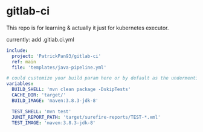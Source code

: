 # gitlab-ci
This repo is for learning & actually it just for kubernetes executor.

currently:
add .gitlab.ci.yml
```yaml
include:
  project: 'PatrickPan93/gitlab-ci'
  ref: main
  file: 'templates/java-pipeline.yml'

# could customize your build param here or by default as the undermentioned
variables:
  BUILD_SHELL: 'mvn clean package -DskipTests'
  CACHE_DIR: 'target/'
  BUILD_IMAGE: 'maven:3.8.3-jdk-8'

  TEST_SHELL: 'mvn test'
  JUNIT_REPORT_PATH: 'target/surefire-reports/TEST-*.xml'
  TEST_IMAGE: 'maven:3.8.3-jdk-8'
```
